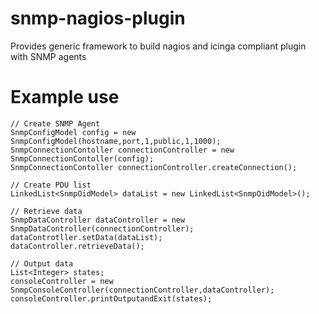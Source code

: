 # snmp-nagios-plugin
Provides generic framework to build nagios and icinga compliant plugin with SNMP agents

# Example use
	// Create SNMP Agent
	SnmpConfigModel config = new SnmpConfigModel(hostname,port,1,public,1,1000);
	SnmpConnectionContoller connectionController = new SnmpConnectionContoller(config);
	SnmpConnectionContoller connectionController.createConnection();

	// Create PDU list
	LinkedList<SnmpOidModel> dataList = new LinkedList<SnmpOidModel>();

	// Retrieve data
	SnmpDataController dataController = new SnmpDataController(connectionController);
	dataControtller.setData(dataList);
	dataController.retrieveData();	

	// Output data
	List<Integer> states;
	consoleController = new SnmpConsoleController(connectionController,dataController);
	consoleController.printOutputandExit(states);


